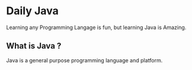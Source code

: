 <h1>Daily Java</h1>

Learning any Programming Langage is fun, but learning Java is Amazing.

<h2>What is Java ?</h2>
<p> Java is a general purpose programming language and platform. </p>

